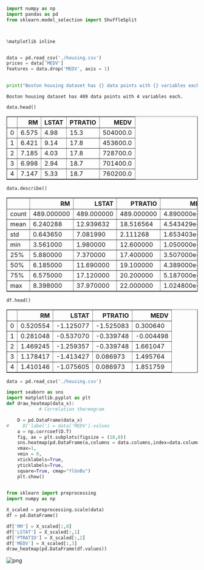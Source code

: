 ```python

import numpy as np
import pandas as pd
from sklearn.model_selection import ShuffleSplit



%matplotlib inline


data = pd.read_csv('./housing.csv')
prices = data['MEDV']
features = data.drop('MEDV', axis = 1)
    

print("Boston housing dataset has {} data points with {} variables each.".format(*data.shape))
```

    Boston housing dataset has 489 data points with 4 variables each.
    


```python
data.head()
```




<div>
<style scoped>
    .dataframe tbody tr th:only-of-type {
        vertical-align: middle;
    }

    .dataframe tbody tr th {
        vertical-align: top;
    }

    .dataframe thead th {
        text-align: right;
    }
</style>
<table border="1" class="dataframe">
  <thead>
    <tr style="text-align: right;">
      <th></th>
      <th>RM</th>
      <th>LSTAT</th>
      <th>PTRATIO</th>
      <th>MEDV</th>
    </tr>
  </thead>
  <tbody>
    <tr>
      <td>0</td>
      <td>6.575</td>
      <td>4.98</td>
      <td>15.3</td>
      <td>504000.0</td>
    </tr>
    <tr>
      <td>1</td>
      <td>6.421</td>
      <td>9.14</td>
      <td>17.8</td>
      <td>453600.0</td>
    </tr>
    <tr>
      <td>2</td>
      <td>7.185</td>
      <td>4.03</td>
      <td>17.8</td>
      <td>728700.0</td>
    </tr>
    <tr>
      <td>3</td>
      <td>6.998</td>
      <td>2.94</td>
      <td>18.7</td>
      <td>701400.0</td>
    </tr>
    <tr>
      <td>4</td>
      <td>7.147</td>
      <td>5.33</td>
      <td>18.7</td>
      <td>760200.0</td>
    </tr>
  </tbody>
</table>
</div>




```python
data.describe()
```




<div>
<style scoped>
    .dataframe tbody tr th:only-of-type {
        vertical-align: middle;
    }

    .dataframe tbody tr th {
        vertical-align: top;
    }

    .dataframe thead th {
        text-align: right;
    }
</style>
<table border="1" class="dataframe">
  <thead>
    <tr style="text-align: right;">
      <th></th>
      <th>RM</th>
      <th>LSTAT</th>
      <th>PTRATIO</th>
      <th>MEDV</th>
    </tr>
  </thead>
  <tbody>
    <tr>
      <td>count</td>
      <td>489.000000</td>
      <td>489.000000</td>
      <td>489.000000</td>
      <td>4.890000e+02</td>
    </tr>
    <tr>
      <td>mean</td>
      <td>6.240288</td>
      <td>12.939632</td>
      <td>18.516564</td>
      <td>4.543429e+05</td>
    </tr>
    <tr>
      <td>std</td>
      <td>0.643650</td>
      <td>7.081990</td>
      <td>2.111268</td>
      <td>1.653403e+05</td>
    </tr>
    <tr>
      <td>min</td>
      <td>3.561000</td>
      <td>1.980000</td>
      <td>12.600000</td>
      <td>1.050000e+05</td>
    </tr>
    <tr>
      <td>25%</td>
      <td>5.880000</td>
      <td>7.370000</td>
      <td>17.400000</td>
      <td>3.507000e+05</td>
    </tr>
    <tr>
      <td>50%</td>
      <td>6.185000</td>
      <td>11.690000</td>
      <td>19.100000</td>
      <td>4.389000e+05</td>
    </tr>
    <tr>
      <td>75%</td>
      <td>6.575000</td>
      <td>17.120000</td>
      <td>20.200000</td>
      <td>5.187000e+05</td>
    </tr>
    <tr>
      <td>max</td>
      <td>8.398000</td>
      <td>37.970000</td>
      <td>22.000000</td>
      <td>1.024800e+06</td>
    </tr>
  </tbody>
</table>
</div>




```python
df.head()
```




<div>
<style scoped>
    .dataframe tbody tr th:only-of-type {
        vertical-align: middle;
    }

    .dataframe tbody tr th {
        vertical-align: top;
    }

    .dataframe thead th {
        text-align: right;
    }
</style>
<table border="1" class="dataframe">
  <thead>
    <tr style="text-align: right;">
      <th></th>
      <th>RM</th>
      <th>LSTAT</th>
      <th>PTRATIO</th>
      <th>MEDV</th>
    </tr>
  </thead>
  <tbody>
    <tr>
      <td>0</td>
      <td>0.520554</td>
      <td>-1.125077</td>
      <td>-1.525083</td>
      <td>0.300640</td>
    </tr>
    <tr>
      <td>1</td>
      <td>0.281048</td>
      <td>-0.537070</td>
      <td>-0.339748</td>
      <td>-0.004498</td>
    </tr>
    <tr>
      <td>2</td>
      <td>1.469245</td>
      <td>-1.259357</td>
      <td>-0.339748</td>
      <td>1.661047</td>
    </tr>
    <tr>
      <td>3</td>
      <td>1.178417</td>
      <td>-1.413427</td>
      <td>0.086973</td>
      <td>1.495764</td>
    </tr>
    <tr>
      <td>4</td>
      <td>1.410146</td>
      <td>-1.075605</td>
      <td>0.086973</td>
      <td>1.851759</td>
    </tr>
  </tbody>
</table>
</div>




```python
data = pd.read_csv('./housing.csv')
```


```python
import seaborn as sns
import matplotlib.pyplot as plt 
def draw_heatmap(data_x):
            # Correlation thermogram

    D = pd.DataFrame(data_x)
#     D['label'] = data['MEDV'].values
    a = np.corrcoef(D.T)
    fig, ax = plt.subplots(figsize = (10,8)) 
    sns.heatmap(pd.DataFrame(a,columns = data.columns,index=data.columns), annot=True,
    vmax=1,
    vmin = 0,
    xticklabels=True,
    yticklabels=True,
    square=True, cmap="YlGnBu")
    plt.show() 
    
```


```python
from sklearn import preprocessing
import numpy as np

X_scaled = preprocessing.scale(data)
df = pd.DataFrame()

df['RM'] = X_scaled[:,0]
df['LSTAT'] = X_scaled[:,1]
df['PTRATIO'] = X_scaled[:,2]
df['MEDV'] = X_scaled[:,3]
draw_heatmap(pd.DataFrame(df.values))
```


![png](output_6_0.png)



```python

```
